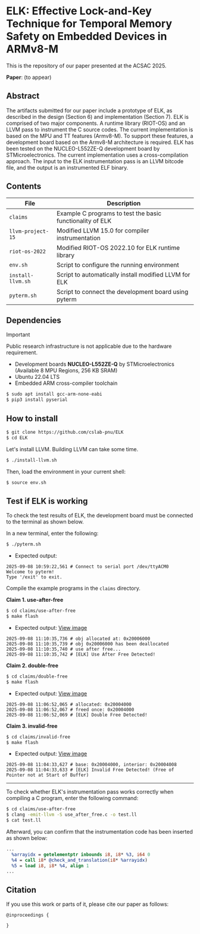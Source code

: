 # ELK: Effective Lock-and-Key Technique for Temporal Memory Safety on Embedded Devices in ARMv8-M

This is the repository of our paper presented at the ACSAC 2025.

**Paper**: (to appear)

## Abstract

The artifacts submitted for our paper include a prototype of ELK, as described in the design (Section 6) and implementation (Section 7). ELK is comprised of two major components. A runtime library (RIOT-OS) and an LLVM pass to instrument the C source codes. The current implementation is based on the MPU and TT features (Armv8-M). To support these features, a development board based on the Armv8-M architecture is required. ELK has been tested on the NUCLEO-L552ZE-Q development board by STMicroelectronics. The current implementation uses a cross-compilation approach. The input to the ELK instrumentation pass is an LLVM bitcode file, and the output is an instrumented ELF binary.

## Contents

| File              | Description                                               |
| ----------------- | --------------------------------------------------------- |
| `claims`          | Example C programs to test the basic functionality of ELK |
| `llvm-project-15` | Modified LLVM 15.0 for compiler instrumentation           |
| `riot-os-2022`    | Modified RIOT-OS 2022.10 for ELK runtime library          |
| `env.sh`          | Script to configure the running environment               |
| `install-llvm.sh` | Script to automatically install modified LLVM for ELK     |
| `pyterm.sh`       | Script to connect the development board using pyterm      |

## Dependencies

> [!IMPORTANT]
> Public research infrastructure is not applicable due to the hardware requirement.

- Development boards **NUCLEO-L552ZE-Q** by STMicroelectronics (Available 8 MPU Regions, 256 KB SRAM)
- Ubuntu 22.04 LTS
- Embedded ARM cross-compiler toolchain

```bash
$ sudo apt install gcc-arm-none-eabi
$ pip3 install pyserial
```

## How to install

```bash
$ git clone https://github.com/cslab-pnu/ELK
$ cd ELK
```

Let's install LLVM. Building LLVM can take some time.

```bash
$ ./install-llvm.sh
```

Then, load the environment in your current shell:

```bash
$ source env.sh
```

## Test if ELK is working

To check the test results of ELK, the development board must be connected to the terminal as shown below.

In a new terminal, enter the following:

```bash
$ ./pyterm.sh
```

- Expected output:

```
2025-09-08 10:59:22,561 # Connect to serial port /dev/ttyACM0
Welcome to pyterm!
Type '/exit' to exit.
```

Compile the example programs in the `claims` directory.

**Claim 1. use-after-free**

```bash
$ cd claims/use-after-free
$ make flash
```

- Expected output: [View image](./claims/use-after-free/expected.png)

```
2025-09-08 11:10:35,736 # obj allocated at: 0x20006000
2025-09-08 11:10:35,739 # obj 0x20006000 has been deallocated
2025-09-08 11:10:35,740 # use after free...
2025-09-08 11:10:35,742 # [ELK] Use After Free Detected!
```

**Claim 2. double-free**

```bash
$ cd claims/double-free
$ make flash
```

- Expected output: [View image](./claims/double-free/expected.png)

```
2025-09-08 11:06:52,065 # allocated: 0x20004000
2025-09-08 11:06:52,067 # freed once: 0x20004000
2025-09-08 11:06:52,069 # [ELK] Double Free Detected!
```

**Claim 3. invalid-free**

```bash
$ cd claims/invalid-free
$ make flash
```

- Expected output: [View image](./claims/invalid-free/expected.png)

```
2025-09-08 11:04:33,627 # base: 0x20004000, interior: 0x20004008
2025-09-08 11:04:33,633 # [ELK] Invalid Free Detected! (Free of Pointer not at Start of Buffer)
```

---

To check whether ELK's instrumentation pass works correctly when compiling a C program, enter the following command:

```bash
$ cd claims/use-after-free
$ clang -emit-llvm -S use_after_free.c -o test.ll
$ cat test.ll
```

Afterward, you can confirm that the instrumentation code has been inserted as shown below:

```llvm
...
  %arrayidx = getelementptr inbounds i8, i8* %3, i64 0
  %4 = call i8* @check_and_translation(i8* %arrayidx)
  %5 = load i8, i8* %4, align 1
...
```

## Citation

If you use this work or parts of it, please cite our paper as follows:

```
@inproceedings {

}
```
